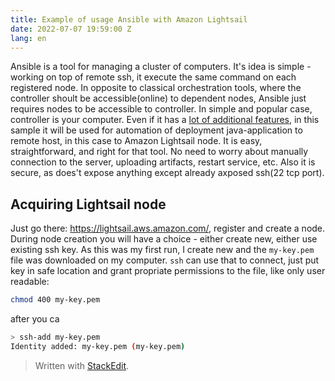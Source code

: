 ```yaml
---
title: Example of usage Ansible with Amazon Lightsail
date: 2022-07-07 19:59:00 Z
lang: en
---
```

Ansible is a tool for managing a cluster of computers. It's idea is simple - working on top of remote ssh, it execute the same command on each registered node. In opposite to classical orchestration tools, where the controller shoult be accessible(online) to dependent nodes, Ansible just requires nodes to be accessible to controller. In simple and popular case, controller is your computer. Even if it has a [lot of additional features](https://www.redhat.com/en/technologies/management/ansible/what-is-ansible), in this sample it will be used for automation of deployment java-application to remote host, in this case to Amazon Lightsail node. It is easy, straightforward, and right for that tool. No need to worry about manually connection to the server, uploading artifacts, restart service, etc. Also it is secure, as does't expose anything except already axposed ssh(22 tcp port).

## Acquiring Lightsail node
Just go there: https://lightsail.aws.amazon.com/, register and create a node. During node creation you will have a choice - either create new, either use existing ssh key. As this was my first run, I create new and the `my-key.pem` file was downloaded on my computer. `ssh` can use that to connect, just put key in safe location and grant propriate permissions to the file, like only user readable:
```bash
chmod 400 my-key.pem
```
after you ca
```bash
> ssh-add my-key.pem
Identity added: my-key.pem (my-key.pem)
```


> Written with [StackEdit](https://stackedit.io/).
<!--stackedit_data:
eyJoaXN0b3J5IjpbLTE3MTg1NTU5OTYsLTE3NDI3MTMyNTgsLT
U4OTMwMjQ3MCwtMTYxMDA0NzI4NSwtMTQ4MjEyMDczNyw1MTY2
MjA0NzcsMTg1NTkxMzQ4MF19
-->